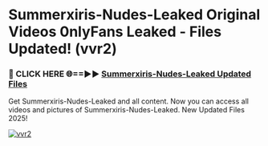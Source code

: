 # Summerxiris-Nudes-Leaked Original Videos 0nlyFans Leaked - Files Updated! (vvr2)

<h3>🔴 CLICK HERE 🌐==►► <a href="https://tinyurl.com/5h6xmrr3" rel="nofollow">Summerxiris-Nudes-Leaked Updated Files</a></h3>

Get Summerxiris-Nudes-Leaked and all content. Now you can access all videos and pictures of Summerxiris-Nudes-Leaked. New Updated Files 2025!

[![vvr2](https://i.imgur.com/KVD873Z.gif)](https://tinyurl.com/5h6xmrr3)
